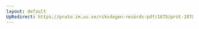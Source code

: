 ```yaml
---
layout: default
UpRedirect: https://pruto.im.uu.se/riksdagen-records-pdf/1875/prot-1875--ak--040/prot-1875--ak--040_023.pdf
---
```


